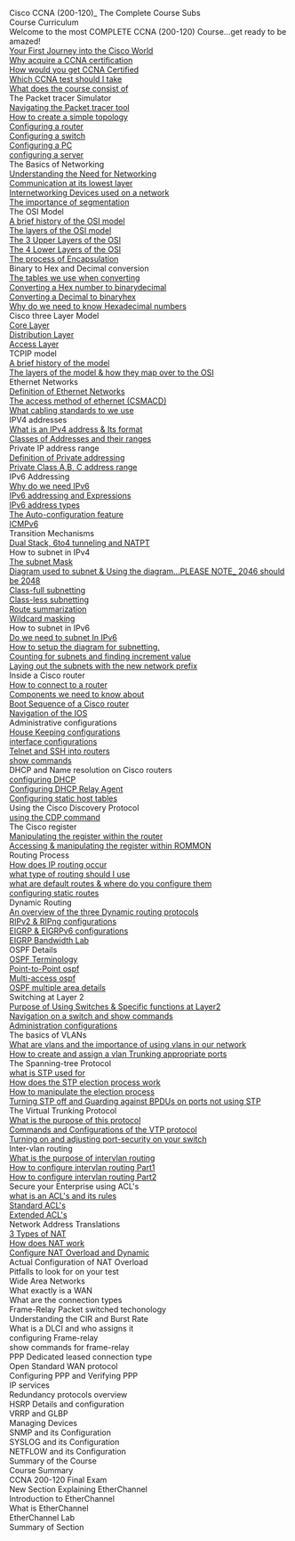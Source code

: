 Cisco CCNA (200-120)_ The Complete Course Subs   
Course Curriculum   
Welcome to the most COMPLETE CCNA (200-120) Course...get ready to be amazed!   
[Your First Journey into the Cisco World](c01_Your_First_Journey_into_the_Cisco_World.md)   
[Why acquire a CCNA certification](c02_Why_acquire_a_CCNA_certification.md)   
[How would you get CCNA Certified](c03_How_would_you_get_CCNA_Certified.md)   
[Which CCNA test should I take](c04_Which_CCNA_test_should_I_take.md)   
[What does the course consist of](c05_What_does_the_course_consist_of.md)   
The Packet tracer Simulator   
[Navigating the Packet tracer tool](c06_Navigating_the_Packet_tracer_tool.md)   
[How to create a simple topology](c07_How_to_create_a_simple_topology.md)   
[Configuring a router](c08_Configuring_a_router.md)   
[Configuring a switch](c09_Configuring_a_switch.md)   
[Configuring a PC](c10_Configuring_a_PC.md)   
[configuring a server](c11_configuring_a_server.md)   
The Basics of Networking   
[Understanding the Need for Networking](c12_Understanding_the_Need_for_Networking.md)   
[Communication at its lowest layer](c13_Communication_at_its_lowest_layer.md)   
[Internetworking Devices used on a network](c14_Internetworking_Devices_used_on_a_network.md)   
[The importance of segmentation](c15_The_importance_of_segmentation.md)   
The OSI Model   
[A brief history of the OSI model](c16_A_brief_history_of_the_OSI_model.md)   
[The layers of the OSI model](c17_The_layers_of_the_OSI_model.md)   
[The 3 Upper Layers of the OSI](c18_The_3_Upper_Layers_of_the_OSI.md)   
[The 4 Lower Layers of the OSI](c19_The_4_Lower_Layers_of_the_OSI.md)   
[The process of Encapsulation](c20_The_process_of_Encapsulation.md)   
Binary to Hex and Decimal conversion   
[The tables we use when converting](c21_The_tables_we_use_when_converting.md)   
[Converting a Hex number to binarydecimal](c22_Converting_a_Hex_number_to_binarydecimal.md)   
[Converting a Decimal to binaryhex](c23_Converting_a_Decimal_to_binaryhex.md)   
[Why do we need to know Hexadecimal numbers](c24_Why_do_we_need_to_know_Hexadecimal_numbers.md)   
Cisco three Layer Model   
[Core Layer](c25_Core_Layer.md)   
[Distribution Layer](c26_Distribution_Layer.md)   
[Access Layer](c27_Access_Layer.md)   
TCPIP model   
[A brief history of the model](c28_A_brief_history_of_the_model.md)   
[The layers of the model & how they map over to the OSI](c29_The_layers_of_the_model_&_how_they_map_over_to_the_OSI.md)   
Ethernet Networks   
[Definition of Ethernet Networks](c30_Definition_of_Ethernet_Networks.md)   
[The access method of ethernet (CSMACD)](c31_The_access_method_of_ethernet_(CSMACD).md)   
[What cabling standards to we use](c32_What_cabling_standards_to_we_use.md)   
IPV4 addresses   
[What is an IPv4 address & Its format](c33_What_is_an_IPv4_address_&_Its_format.md)   
[Classes of Addresses and their ranges](c34_Classes_of_Addresses_and_their_ranges.md)   
Private IP address range   
[Definition of Private addressing](c35_Definition_of_Private_addressing.md)   
[Private Class A,B, C address range](c36_Private_Class_A,B,_C_address_range.md)   
IPv6 Addressing   
[Why do we need IPv6](c37_Why_do_we_need_IPv6.md)   
[IPv6 addressing and Expressions](c38_IPv6_addressing_and_Expressions.md)   
[IPv6 address types](c39_IPv6_address_types.md)   
[The Auto-configuration feature](c40_The_Auto-configuration_feature.md)   
[ICMPv6](c41_ICMPv6.md)   
Transition Mechanisms   
[Dual Stack, 6to4 tunneling and NATPT](c42_Dual_Stack,_6to4_tunneling_and_NATPT.md)   
How to subnet in IPv4   
[The subnet Mask](c43_The_subnet_Mask.md)   
[Diagram used to subnet & Using the diagram...PLEASE NOTE_ 2046 should be 2048](c44_Diagram_used_to_subnet_&_Using_the_diagram...PLEASE_NOTE__2046_should_be_2048.md)   
[Class-full subnetting](c45_Class-full_subnetting.md)   
[Class-less subnetting](c46_Class-less_subnetting.md)   
[Route summarization](c47_Route_summarization.md)   
[Wildcard masking](c48_Wildcard_masking.md)   
How to subnet in IPv6   
[Do we need to subnet In IPv6](c49_Do_we_need_to_subnet_In_IPv6.md)   
[How to setup the diagram for subnetting.](c50_How_to_setup_the_diagram_for_subnetting..md)   
[Counting for subnets and finding increment value](c51_Counting_for_subnets_and_finding_increment_value.md)   
[Laying out the subnets with the new network prefix](c52_Laying_out_the_subnets_with_the_new_network_prefix.md)   
Inside a Cisco router   
[How to connect to a router](c53_How_to_connect_to_a_router.md)   
[Components we need to know about](c54_Components_we_need_to_know_about.md)   
[Boot Sequence of a Cisco router](c55_Boot_Sequence_of_a_Cisco_router.md)   
[Navigation of the IOS](c56_Navigation_of_the_IOS.md)   
Administrative configurations   
[House Keeping configurations](c57_House_Keeping_configurations.md)   
[interface configurations](c58_interface_configurations.md)   
[Telnet and SSH into routers](c59_Telnet_and_SSH_into_routers.md)   
[show commands](c60_show_commands.md)   
DHCP and Name resolution on Cisco routers   
[configuring DHCP](c61_configuring_DHCP.md)   
[Configuring DHCP Relay Agent](c62_Configuring_DHCP_Relay_Agent.md)   
[Configuring static host tables](c63_Configuring_static_host_tables.md)   
Using the Cisco Discovery Protocol   
[using the CDP command](c64_using_the_CDP_command.md)   
The Cisco register   
[Manipulating the register within the router](c65_Manipulating_the_register_within_the_router.md)   
[Accessing & manipulating the register within ROMMON](c66_Accessing_&_manipulating_the_register_within_ROMMON.md)   
Routing Process   
[How does IP routing occur](c67_How_does_IP_routing_occur.md)   
[what type of routing should I use](c68_what_type_of_routing_should_I_use.md)   
[what are default routes & where do you configure them](c69_what_are_default_routes_&_where_do_you_configure_them.md)   
[configuring static routes](c70_configuring_static_routes.md)   
Dynamic Routing   
[An overview of the three Dynamic routing protocols](c71_An_overview_of_the_three_Dynamic_routing_protocols.md)   
[RIPv2 & RIPng configurations](c72_RIPv2_&_RIPng_configurations.md)   
[EIGRP & EIGRPv6 configurations](c73_EIGRP_&_EIGRPv6_configurations.md)   
[EIGRP Bandwidth Lab](c74_EIGRP_Bandwidth_Lab.md)   
OSPF Details   
[OSPF Terminology](c75_OSPF_Terminology.md)   
[Point-to-Point ospf](c76_Point-to-Point_ospf.md)   
[Multi-access ospf](c77_Multi-access_ospf.md)   
[OSPF multiple area details](c78_OSPF_multiple_area_details.md)   
Switching at Layer 2   
[Purpose of Using Switches & Specific functions at Layer2](c79_Purpose_of_Using_Switches_&_Specific_functions_at_Layer2.md)   
[Navigation on a switch and show commands](c80_Navigation_on_a_switch_and_show_commands.md)   
[Administration configurations](c81_Administration_configurations.md)   
The basics of VLANs   
[What are vlans and the importance of using vlans in our network](c82_What_are_vlans_and_the_importance_of_using_vlans_in_our_network.md)   
[How to create and assign a vlan Trunking appropriate ports](c83_How_to_create_and_assign_a_vlan_Trunking_appropriate_ports.md)   
The Spanning-tree Protocol   
[what is STP used for](c84_what_is_STP_used_for.md)   
[How does the STP election process work](c85_How_does_the_STP_election_process_work.md)   
[How to manipulate the election process](c86_How_to_manipulate_the_election_process.md)   
[Turning STP off and Guarding against BPDUs on ports not using STP](c87_Turning_STP_off_and_Guarding_against_BPDUs_on_ports_not_using_STP.md)   
The Virtual Trunking Protocol   
[What is the purpose of this protocol](c88_What_is_the_purpose_of_this_protocol.md)   
[Commands and Configurations of the VTP protocol](c89_Commands_and_Configurations_of_the_VTP_protocol.md)   
[Turning on and adjusting port-security on your switch](c90_Turning_on_and_adjusting_port-security_on_your_switch.md)   
Inter-vlan routing   
[What is the purpose of intervlan routing](c91_What_is_the_purpose_of_intervlan_routing.md)   
[How to configure intervlan routing Part1](c92_How_to_configure_intervlan_routing_Part1.md)   
[How to configure intervlan routing Part2](c93_How_to_configure_intervlan_routing_Part2.md)   
Secure your Enterprise using ACL's   
[what is an ACL's and its rules](c94_what_is_an_ACL's_and_its_rules.md)   
[Standard ACL's](c95_Standard_ACL's.md)   
[Extended ACL's](c96_Extended_ACL's.md)   
Network Address Translations   
[3 Types of NAT](c97_3_Types_of_NAT.md)   
[How does NAT work](c98_How_does_NAT_work.md)   
[Configure NAT Overload and Dynamic](c99_Configure_NAT_Overload_and_Dynamic.md)   
Actual Configuration of NAT Overload   
Pitfalls to look for on your test   
Wide Area Networks   
What exactly is a WAN   
What are the connection types   
Frame-Relay Packet switched techonology   
Understanding the CIR and Burst Rate   
What is a DLCI and who assigns it   
configuring Frame-relay   
show commands for frame-relay   
PPP Dedicated leased connection type   
Open Standard WAN protocol   
Configuring PPP and Verifying PPP   
IP services   
Redundancy protocols overview   
HSRP Details and configuration   
VRRP and GLBP   
Managing Devices   
SNMP and its Configuration   
SYSLOG and its Configuration   
NETFLOW and its Configuration   
Summary of the Course   
Course Summary   
CCNA 200-120 Final Exam   
New Section Explaining EtherChannel   
Introduction to EtherChannel   
What is EtherChannel   
EtherChannel Lab   
Summary of Section   
